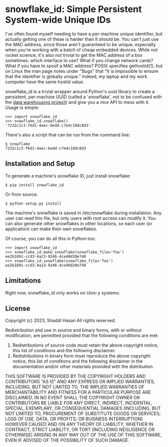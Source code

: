 snowflake_id: Simple Persistent System-wide Unique IDs
===================================================

I've often found myself needing to have a per-machine unique identifier, but
actually getting one of these is harder than it should be. You can't just use
the MAC address, since those aren't guaranteed to be unique, especially when
you're working with a batch of cheap embedded devices. While not rocket
science, it's also not trivial to get the MAC address of a box sometimes: which
interface to use? What if you change network cards? What if you have to spoof a
MAC address? POSIX specifies gethostid(1), but on Linux the man page notes
under "Bugs" that "It is impossible to ensure that the identifier is globally
unique." Indeed, my laptop and my work computer have the same hostid value.

snowflake_id is a trivial wrapper around Python's uuid library to create a
persistent, per-machine UUID (called a 'snowflake', not to be confused with the
[data warehousing project](https://www.snowflake.com)) and give you a nice API
to mess with it. Usage is simple:

    >>> import snowflake_id
    >>> snowflake_id.snowflake()
    '7232c1c3-f6d1-4aec-bedd-c7e4c10dc8d3'

There's also a script that can be run from the command line:

    $ snowflake
    7232c1c3-f6d1-4aec-bedd-c7e4c10dc8d3

Installation and Setup
----------------------
To generate a machine's snowflake ID, just install snowflake:

    $ pip install snowflake_id

Or from source:

    $ python setup.py install

The machine's snowflake is saved in /etc/snowflake during installation. Any
user can read this file, but only users with root access can modify it. You can
also generate other snowflakes in other locations, so each user (or
application) can make their own snowflakes.

Of course, you can do all this in Python too:

    >>> import snowflake_id
    >>> snowflake_id.make_snowflake(snowflake_file='foo')
    ee2b1891-ccd3-4a23-9246-4ce40d20e740
    >>> snowflake_id.snowflake(snowflake_file='foo')
    ee2b1891-ccd3-4a23-9246-4ce40d20e740

Limitations
-----------
Right now, snowflake_id only works on Unix-y systems.

License
-------
Copyright (c) 2023, Shaddi Hasan
All rights reserved.

Redistribution and use in source and binary forms, with or without
modification, are permitted provided that the following conditions are met:

1. Redistributions of source code must retain the above copyright notice, this
   list of conditions and the following disclaimer.
2. Redistributions in binary form must reproduce the above copyright notice,
   this list of conditions and the following disclaimer in the documentation
   and/or other materials provided with the distribution.

THIS SOFTWARE IS PROVIDED BY THE COPYRIGHT HOLDERS AND CONTRIBUTORS "AS IS" AND
ANY EXPRESS OR IMPLIED WARRANTIES, INCLUDING, BUT NOT LIMITED TO, THE IMPLIED
WARRANTIES OF MERCHANTABILITY AND FITNESS FOR A PARTICULAR PURPOSE ARE
DISCLAIMED. IN NO EVENT SHALL THE COPYRIGHT OWNER OR CONTRIBUTORS BE LIABLE FOR
ANY DIRECT, INDIRECT, INCIDENTAL, SPECIAL, EXEMPLARY, OR CONSEQUENTIAL DAMAGES
(INCLUDING, BUT NOT LIMITED TO, PROCUREMENT OF SUBSTITUTE GOODS OR SERVICES;
LOSS OF USE, DATA, OR PROFITS; OR BUSINESS INTERRUPTION) HOWEVER CAUSED AND
ON ANY THEORY OF LIABILITY, WHETHER IN CONTRACT, STRICT LIABILITY, OR TORT
(INCLUDING NEGLIGENCE OR OTHERWISE) ARISING IN ANY WAY OUT OF THE USE OF THIS
SOFTWARE, EVEN IF ADVISED OF THE POSSIBILITY OF SUCH DAMAGE.
